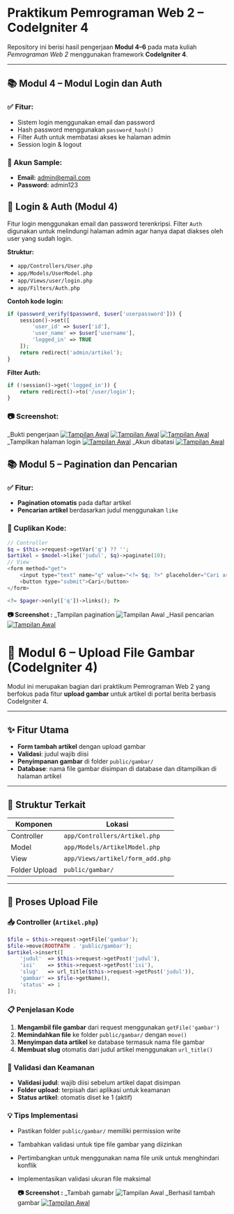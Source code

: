 # Praktikum Pemrograman Web 2 – CodeIgniter 4

Repository ini berisi hasil pengerjaan **Modul 4–6** pada mata kuliah *Pemrograman Web 2* menggunakan framework **CodeIgniter 4**.

---

## 📚 Modul 4 – Modul Login dan Auth

### ✅ Fitur:
- Sistem login menggunakan email dan password
- Hash password menggunakan `password_hash()`
- Filter Auth untuk membatasi akses ke halaman admin
- Session login & logout

### 🔐 Akun Sample:
- **Email:** admin@email.com  
- **Password:** admin123

## 🔐 Login & Auth (Modul 4)

Fitur login menggunakan email dan password terenkripsi. Filter `Auth` digunakan untuk melindungi halaman admin agar hanya dapat diakses oleh user yang sudah login.

**Struktur:**
- `app/Controllers/User.php`
- `app/Models/UserModel.php`
- `app/Views/user/login.php`
- `app/Filters/Auth.php`

**Contoh kode login:**
```php
if (password_verify($password, $user['userpassword'])) {
    session()->set([
        'user_id' => $user['id'],
        'user_name' => $user['username'],
        'logged_in' => TRUE
    ]);
    return redirect('admin/artikel');
}
```

**Filter Auth:**
```php
if (!session()->get('logged_in')) {
    return redirect()->to('/user/login');
}
```


### 📷 Screenshot:
_Bukti pengerjaan
 [![Tampilan Awal](latihan4/bukti1.png)](latihan4/bukti1.png)
 [![Tampilan Awal](latihan4/bukti2.png)](latihan4/bukti2.png)
 [![Tampilan Awal](latihan4/bukti3.png)](latihan4/bukti3.png)
_Tampilkan halaman login
 [![Tampilan Awal](latihan4/Hasilakhir.png)](latihan4/Hasilakhir.png)
_Akun dibatasi
 [![Tampilan Awal](latihan4/akundibatasi.png)](latihan4/akundibatasi.png)

## 📚 Modul 5 – Pagination dan Pencarian

### ✅ Fitur:
- **Pagination otomatis** pada daftar artikel
- **Pencarian artikel** berdasarkan judul menggunakan `like`

### 🧠 Cuplikan Kode:
```php
// Controller
$q = $this->request->getVar('q') ?? '';
$artikel = $model->like('judul', $q)->paginate(10);
// View
<form method="get">
    <input type="text" name="q" value="<?= $q; ?>" placeholder="Cari artikel">
    <button type="submit">Cari</button>
</form>

<?= $pager->only(['q'])->links(); ?>
```


**📷 Screenshot :**
_Tampilan pagination
 ![Tampilan Awal](latihan5/buktiberhasilmembuatpagination.png)
_Hasil pencarian
 [![Tampilan Awal](latihan5/filterdata.png)](latihan5/filterdata.png)

# 📁 Modul 6 – Upload File Gambar (CodeIgniter 4)

Modul ini merupakan bagian dari praktikum Pemrograman Web 2 yang berfokus pada fitur **upload gambar** untuk artikel di portal berita berbasis CodeIgniter 4.

---

## ✨ Fitur Utama

- **Form tambah artikel** dengan upload gambar
- **Validasi**: judul wajib diisi
- **Penyimpanan gambar** di folder `public/gambar/`
- **Database**: nama file gambar disimpan di database dan ditampilkan di halaman artikel

---

## 🧱 Struktur Terkait

| Komponen | Lokasi |
|----------|--------|
| Controller | `app/Controllers/Artikel.php` |
| Model | `app/Models/ArtikelModel.php` |
| View | `app/Views/artikel/form_add.php` |
| Folder Upload | `public/gambar/` |

---

## 🔄 Proses Upload File

### 📥 Controller (`Artikel.php`)

```php
$file = $this->request->getFile('gambar');
$file->move(ROOTPATH . 'public/gambar');
$artikel->insert([
    'judul'  => $this->request->getPost('judul'),
    'isi'    => $this->request->getPost('isi'),
    'slug'   => url_title($this->request->getPost('judul')),
    'gambar' => $file->getName(),
    'status' => 1
]);
```

### 📋 Penjelasan Kode

1. **Mengambil file gambar** dari request menggunakan `getFile('gambar')`
2. **Memindahkan file** ke folder `public/gambar/` dengan `move()`
3. **Menyimpan data artikel** ke database termasuk nama file gambar
4. **Membuat slug** otomatis dari judul artikel menggunakan `url_title()`

### 🎯 Validasi dan Keamanan

- **Validasi judul**: wajib diisi sebelum artikel dapat disimpan
- **Folder upload**: terpisah dari aplikasi untuk keamanan
- **Status artikel**: otomatis diset ke 1 (aktif)

### 💡 Tips Implementasi

- Pastikan folder `public/gambar/` memiliki permission write
- Tambahkan validasi untuk tipe file gambar yang diizinkan
- Pertimbangkan untuk menggunakan nama file unik untuk menghindari konflik
- Implementasikan validasi ukuran file maksimal

  **📷 Screenshot :**
_Tambah gamabr
 ![Tampilan Awal](latihan6/tambahgambar.png)
_Berhasil tambah gambar
 [![Tampilan Awal](latihan6/berhasiltambahgambar.png)](latihan6/berhasiltambahgambar.png)
